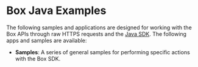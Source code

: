 # Box Java Examples
The following samples and applications are designed for working with the Box APIs through raw HTTPS requests and the [Java SDK](https://github.com/box/box-java-sdk). The following apps and samples are available:

  * **Samples**: A series of general samples for performing specific actions with the Box SDK.
